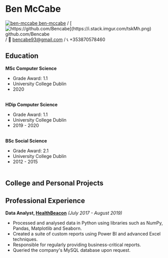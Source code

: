 # Ben McCabe

[![ben-mccabe](https://i.stack.imgur.com/gVE0j.png) ben-mccabe](https://www.linkedin.com/in/ben-mccabe-7a084b141/) / [![https://github.com/Bencabe](https://i.stack.imgur.com/tskMh.png) github.com/Bencabe](https://github.com/) / :email: bencabe93@gmail.com / :telephone_receiver: +353870578460

## Education

**MSc Computer Science**
- Grade Award: 1.1
- University College Dublin
- 2020
<br><br>

**HDip Computer Science**
- Grade Award: 1.1
- University College Dublin
- 2019 - 2020
<br><br>

**BSc Social Science**
- Grade Award: 2.1
- University College Dublin
- 2012 - 2015
   <br><br>


## College and Personal Projects








## Professional Experience 

**Data Analyst, [HealthBeacon](https://healthbeacon.com/)**  _(July 2017 - August 2019)_
- Processed and analysed data in Python using libraries such as NumPy, Pandas, Matplotlib and Seaborn.
- Created a suite of custom reports using Power BI and advanced Excel techniques.
- Responsible for regularly providing business-critical reports.
- Queried the company's MySQL database upon request.
<br><br>



